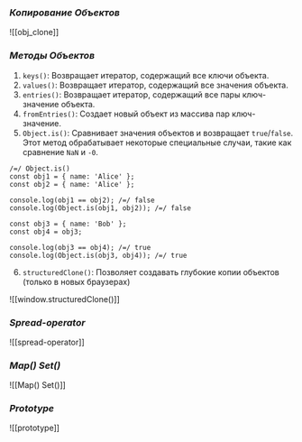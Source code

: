 ### _Копирование Объектов_

![[obj_clone]]

### _Методы Объектов_

1. `keys()`: Возвращает итератор, содержащий все ключи объекта.
2. `values()`: Возвращает итератор, содержащий все значения объекта.
3. `entries()`: Возвращает итератор, содержащий все пары ключ-значение объекта.
4. `fromEntries()`: Создает новый объект из массива пар ключ-значение.
5. `Object.is()`: Сравнивает значения объектов и возвращает `true`/`false`. Этот метод обрабатывает некоторые специальные случаи, такие как сравнение `NaN` и `-0`.

```
/=/ Object.is()
const obj1 = { name: 'Alice' };
const obj2 = { name: 'Alice' };

console.log(obj1 == obj2); /=/ false
console.log(Object.is(obj1, obj2)); /=/ false

const obj3 = { name: 'Bob' };
const obj4 = obj3;

console.log(obj3 == obj4); /=/ true
console.log(Object.is(obj3, obj4)); /=/ true
```

6. `structuredClone()`: Позволяет создавать глубокие копии объектов (только в новых браузерах)

![[window.structuredClone()]]

### _Spread-operator_

![[spread-operator]]

### _Map() Set()_

![[Map() Set()]]

### _Prototype_

![[prototype]]
